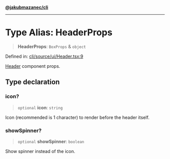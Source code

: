 [**@jakubmazanec/cli**](../README.md)

---

# Type Alias: HeaderProps

> **HeaderProps**: `BoxProps` & `object`

Defined in:
[cli/source/ui/Header.tsx:9](https://github.com/jakubmazanec/tools/blob/90a5050fae768000bb00b2044438762c3c8c0f98/packages/cli/source/ui/Header.tsx#L9)

[Header](../functions/Header.md) component props.

## Type declaration

### icon?

> `optional` **icon**: `string`

Icon (recommended is 1 character) to render before the header itself.

### showSpinner?

> `optional` **showSpinner**: `boolean`

Show spinner instead of the icon.
